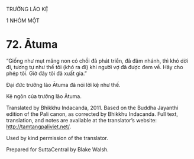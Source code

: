 TRƯỞNG LÃO KỆ

1 NHÓM MỘT

# 72\. Ātuma

“Giống như mụt măng non có chồi đã phát triển, đã đâm nhánh, thì khó dời đi, tương tự như thế tôi (khó ra đi) khi người vợ đã được đem về. Hãy cho phép tôi. Giờ đây tôi đã xuất gia.”

Đại đức trưởng lão Ātuma đã nói lời kệ như thế.

Kệ ngôn của trưởng lão Ātuma.

Translated by Bhikkhu Indacanda, 2011. Based on the Buddha Jayanthi edition of the Pali canon, as corrected by Bhikkhu Indacanda. Full text, translation, and notes are available at the translator’s website: http://tamtangpaliviet.net/.

Used by kind permission of the translator.

Prepared for SuttaCentral by Blake Walsh.